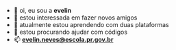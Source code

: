 - 👋 oi, eu sou a **evelin**
- 👀 estou interessada em fazer novos amigos
- 🌱 atualmente estou aprendendo com duas plataformas
- 💞️ estou procurando ajudar com códigos
- 📫 **evelin.neves@escola.pr.gov.br**
<!---
Ev3LinNeves/Ev3LinNeves is a ✨ special ✨ repository because its `README.md` (this file) appears on your GitHub profile.
You can click the Preview link to take a look at your changes.
--->
